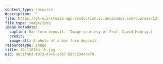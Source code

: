 ```yaml
---
content_type: resource
description: ''
file: https://ol-ocw-studio-app-production.s3.amazonaws.com/courses/12-110-sedimentary-geology-fall-2004/86c1f4bdf9724745cdb759bc334caaf9_12-110f04-th.jpg
file_type: image/jpeg
image_metadata:
  caption: Bar-form deposit. (Image courtesy of Prof. David Mohrig.)
  credit: ''
  image-alt: A photo of a bar-form deposit.
resourcetype: Image
title: 12-110f04-th.jpg
uid: 86c1f4bd-f972-4745-cdb7-59bc334caaf9
---
```

